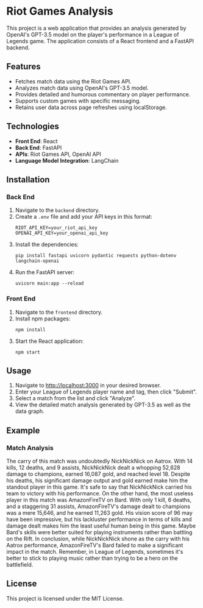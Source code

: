 # Riot Games Analysis

This project is a web application that provides an analysis generated by OpenAI's GPT-3.5 model on the player's performance in a League of Legends game. The application consists of a React frontend and a FastAPI backend.

## Features

- Fetches match data using the Riot Games API.
- Analyzes match data using OpenAI's GPT-3.5 model.
- Provides detailed and humorous commentary on player performance.
- Supports custom games with specific messaging.
- Retains user data across page refreshes using localStorage.

## Technologies

- **Front End**: React
- **Back End**: FastAPI
- **APIs**: Riot Games API, OpenAI API
- **Language Model Integration**: LangChain

## Installation

### Back End

1. Navigate to the `backend` directory.
2. Create a `.env` file and add your API keys in this format:
    ```
    RIOT_API_KEY=your_riot_api_key
    OPENAI_API_KEY=your_openai_api_key
    ```
3. Install the dependencies:
    ```
    pip install fastapi uvicorn pydantic requests python-dotenv langchain-openai
    ```
4. Run the FastAPI server:
    ```
    uvicorn main:app --reload
    ```

### Front End

1. Navigate to the `frontend` directory.
2. Install npm packages:
    ```
    npm install
    ```
3. Start the React application:
    ```
    npm start
    ```

## Usage

1. Navigate to [http://localhost:3000](http://localhost:3000) in your desired browser.
2. Enter your League of Legends player name and tag, then click "Submit".
3. Select a match from the list and click "Analyze".
4. View the detailed match analysis generated by GPT-3.5 as well as the data graph.

## Example

### Match Analysis

The carry of this match was undoubtedly NickNickNick on Aatrox. With 14 kills, 12 deaths, and 9 assists, NickNickNick dealt a whopping 52,628 damage to champions, earned 16,087 gold, and reached level 18. Despite his deaths, his significant damage output and gold earned make him the standout player in this game. It's safe to say that NickNickNick carried his team to victory with his performance. On the other hand, the most useless player in this match was AmazonFireTV on Bard. With only 1 kill, 6 deaths, and a staggering 31 assists, AmazonFireTV's damage dealt to champions was a mere 15,646, and he earned 11,263 gold. His vision score of 96 may have been impressive, but his lackluster performance in terms of kills and damage dealt makes him the least useful human being in this game. Maybe Bard's skills were better suited for playing instruments rather than battling on the Rift. In conclusion, while NickNickNick shone as the carry with his Aatrox performance, AmazonFireTV's Bard failed to make a significant impact in the match. Remember, in League of Legends, sometimes it's better to stick to playing music rather than trying to be a hero on the battlefield.

## License

This project is licensed under the MIT License.
